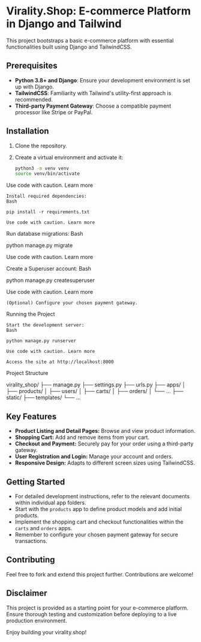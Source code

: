 # Virality.Shop: E-commerce Platform in Django and Tailwind

This project bootstraps a basic e-commerce platform with essential functionalities built using Django and TailwindCSS.

## Prerequisites

- **Python 3.8+ and Django**: Ensure your development environment is set up with Django.
- **TailwindCSS**: Familiarity with Tailwind's utility-first approach is recommended.
- **Third-party Payment Gateway**: Choose a compatible payment processor like Stripe or PayPal.

## Installation

1. Clone the repository.
2. Create a virtual environment and activate it:

   ```bash
   python3 -m venv venv
   source venv/bin/activate

Use code with caution. Learn more

    Install required dependencies:
    Bash

    pip install -r requirements.txt

    Use code with caution. Learn more

Run database migrations:
Bash

python manage.py migrate

Use code with caution. Learn more

Create a Superuser account:
Bash

python manage.py createsuperuser

Use code with caution. Learn more

    (Optional) Configure your chosen payment gateway.

Running the Project

    Start the development server:
    Bash

    python manage.py runserver

    Use code with caution. Learn more

    Access the site at http://localhost:8000

Project Structure

virality_shop/
├── manage.py
├── settings.py
├── urls.py
├── apps/
│   ├── products/
│   ├── users/
│   ├── carts/
│   ├── orders/
│   └── ...
├── static/
├── templates/
└── ...


## Key Features

- **Product Listing and Detail Pages:** Browse and view product information.
- **Shopping Cart:** Add and remove items from your cart.
- **Checkout and Payment:** Securely pay for your order using a third-party gateway.
- **User Registration and Login:** Manage your account and orders.
- **Responsive Design:** Adapts to different screen sizes using TailwindCSS.

## Getting Started

- For detailed development instructions, refer to the relevant documents within individual app folders.
- Start with the `products` app to define product models and add initial products.
- Implement the shopping cart and checkout functionalities within the `carts` and `orders` apps.
- Remember to configure your chosen payment gateway for secure transactions.

## Contributing

Feel free to fork and extend this project further. Contributions are welcome!

## Disclaimer

This project is provided as a starting point for your e-commerce platform. Ensure thorough testing and customization before deploying to a live production environment.

Enjoy building your virality.shop!

